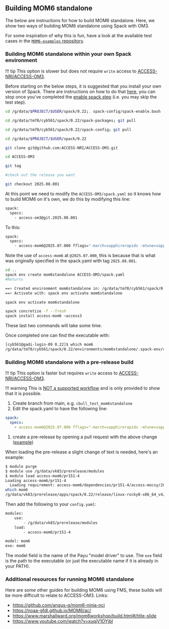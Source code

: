 ## Building MOM6 standalone 

The below are instructions for how to build MOM6 standalone. Here, we show two ways of building MOM6 standalone using Spack with OM3.

For some inspiration of why this is fun, have a look at the available test cases in the [`MOM6-examples` repository](https://github.com/NOAA-GFDL/MOM6-examples/tree/dev/gfdl/src).

### Building MOM6 standalone within your own Spack environment
!!! tip
    This option is slower but does not require `write` access to [ACCESS-NRI/ACCESS-OM3](https://github.com/ACCESS-NRI/ACCESS-OM3).

Before starting on the below steps, it is suggested that you install your own version of Spack. There are instructions on how to do that [here](https://docs.access-hive.org.au/getting_started/spack/#enable-spack), you can stop once you've completed the [enable spack step](https://docs.access-hive.org.au/getting_started/spack/#enable-spack) (i.e. you may skip the test step).

```bash
cd /g/data/$PROJECT/$USER/spack/0.22;. spack-config/spack-enable.bash

cd /g/data/tm70/cyb561/spack/0.22/spack-packages; git pull

cd /g/data/tm70/cyb561/spack/0.22/spack-config; git pull

cd /g/data/$PROJECT/$USER/spack/0.22

git clone git@github.com:ACCESS-NRI/ACCESS-OM3.git

cd ACCESS-OM3

git tag

#check out the release you want

git checkout 2025.08.001
```

At this point we need to modify the `ACCESS-OM3/spack.yaml` so it knows how to build MOM6 on it's own, we do this by modifying this line:
```bash
spack:
  specs:
    - access-om3@git.2025.08.001
```

To this:
```bash
spack:
  specs:
    - access-mom6@2025.07.000 fflags="-march=sapphirerapids -mtune=sapphirerapids -unroll" cflags="-march=sapphirerapids -mtune=sapphirerapids -unroll" cxxflags="-march=sapphirerapids -mtune=sapphirerapids -unroll" ~access3

```
Note the use of `access-mom6` at `@2025.07.000`, this is because that is what was originally specified in the spack.yaml with tag `2025.08.001`.

```bash
cd ..
spack env create mom6standalone ACCESS-OM3/spack.yaml
#Returns

==> Created environment mom6standalone in: /g/data/tm70/cyb561/spack/0.22/environments/mom6standalone
==> Activate with: spack env activate mom6standalone

spack env activate mom6standalone

spack concretize -f --fresh
spack install access-mom6 ~access3
```

These last two commands will take some time.

Once completed one can find the executable with:
```bash
[cyb561@gadi-login-09 0.22]$ which mom6
/g/data/tm70/cyb561/spack/0.22/environments/mom6standalone/.spack-env/view/bin/mom6
```

### Building MOM6 standalone with a pre-release build 
!!! tip
    This option is faster but requires `write` access to [ACCESS-NRI/ACCESS-OM3](https://github.com/ACCESS-NRI/ACCESS-OM3).

!!! warning
    This is [NOT a supported workflow](https://github.com/ACCESS-NRI/ACCESS-OM3/pull/151#issuecomment-3326505434) and is only provided to show that it is possible.

1. Create branch from main, e.g. `cbull_test_mom6standalone`
1. Edit the spack.yaml to have the following line:
```yaml
spack:
  specs:    
    - access-mom6@2025.07.000 fflags="-march=sapphirerapids -mtune=sapphirerapids -unroll" cflags="-march=sapphirerapids -mtune=sapphirerapids -unroll" cxxflags="-march=sapphirerapids -mtune=sapphirerapids -unroll" ~access3
```
1. create a pre-release by opening a pull request with the above change ([example](https://github.com/ACCESS-NRI/ACCESS-OM3/pull/151))

When loading the pre-release a slight change of text is needed, here's an example:
```bash
$ module purge
$ module use /g/data/vk83/prerelease/modules
$ module load access-mom6/pr151-4
Loading access-mom6/pr151-4
  Loading requirement: access-mom6/dependencies/pr151-4/access-mocsy/2025.07.002-ucihukj access-mom6/dependencies/pr151-4/access-generic-tracers/2025.08.000-lbeknxx
which mom6
/g/data/vk83/prerelease/apps/spack/0.22/release/linux-rocky8-x86_64_v4/oneapi-2025.2.0/access-mom6-2025.07.000-ruhunvj5oyc2nidysvbmajb42ehtszzm/bin/mom6
```

Then add the following to your `config.yaml`:
```bash
modules:
    use:
        - /g/data/vk83/prerelease/modules
    load:
        - access-mom6/pr151-4

model: mom6
exe: mom6
```
The model field is the name of the Payu "model driver" to use. The `exe` field is the path to the executable (or just the executable name if it is already in your PATH).

### Additional resources for running MOM6 standalone 

Here are some other guides for building MOM6 using FMS, these builds will be more difficult to relate to ACCESS-OM3. Links:

 - https://github.com/angus-g/mom6-ninja-nci
 - https://noaa-gfdl.github.io/MOM6/ac/
 - https://www.marshallward.org/mom6workshop/build.html#/title-slide
 - https://www.youtube.com/watch?v=xuqjV1OYjbI

